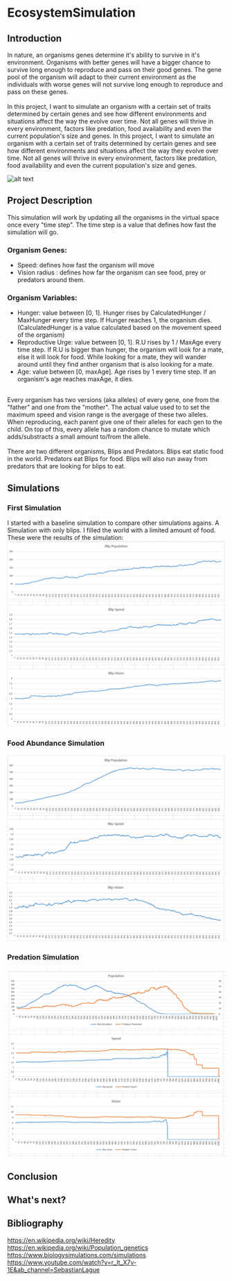 # EcosystemSimulation

## Introduction

In nature, an organisms genes determine it's ability to survive in it's environment. Organisms with better genes will have a bigger chance to survive long enough to reproduce and pass on their good genes. The gene pool of the organism will adapt to their current environment as the individuals with worse genes will not survive long enough to reproduce and pass on these genes.<br/>
<br/>
In this project, I want to simulate an organism with a certain set of traits determined by certain genes and see how different environments and situations affect the way the evolve over time. Not all genes will thrive in every environment, factors like predation, food availability and even the current population's size and genes.
In this project, I want to simulate an organism with a certain set of traits determined by certain genes and see how different environments and situations affect the way they evolve over time. Not all genes will thrive in every environment, factors like predation, food availability and even the current population's size and genes.<br/>

![alt text](/ReadmeImages/Sim.gif)

## Project Description
This simulation will work by updating all the organisms in the virtual space once every "time step". The time step is a value that defines how fast the simulation will go. 

### Organism Genes:
- Speed: defines how fast the organism will move
- Vision radius : defines how far the organism can see food, prey or predators around them.
### Organism Variables:
- Hunger: value between [0, 1]. Hunger rises by CalculatedHunger / MaxHunger every time step. If Hunger reaches 1, the organism dies. (CalculatedHunger is a value calculated based on the movement speed of the organism)
- Reproductive Urge: value between [0, 1]. R.U rises by 1 / MaxAge every time step. If R.U is bigger than hunger, the organism will look for a mate, else it will look for food. While looking for a mate, they will wander around until they find anther organism that is also looking for a mate.
- Age: value between [0, maxAge]. Age rises by 1 every time step. If an organism's age reaches maxAge, it dies.
<br/>
Every organism has two versions (aka alleles) of every gene, one from the "father" and one from the "mother". The actual value used to to set the maximum speed and vision range is the avergage of these two alleles. When reproducing, each parent give one of their alleles for each gen to the child. On top of this, every allele has a random chance to mutate which adds/substracts a small amount to/from the allele.
<br/>
<br/>
There are two different organisms, Blips and Predators. Blips eat static food in the world. Predators eat Blips for food. Blips will also run away from predators that are looking for blips to eat.

## Simulations
### First Simulation
I started with a baseline simulation to compare other simulations agains. A Simulation with only blips. I filled the world with a limited amount of food. These were the results of the simulation: <br/>
![alt text](/ReadmeImages/FirstSimulation.png)

### Food Abundance Simulation
![alt text](/ReadmeImages/FoodAbundance.png)


### Predation Simulation
![alt text](/ReadmeImages/PredationSimulation.png)

## Conclusion

## What's next?

## Bibliography
https://en.wikipedia.org/wiki/Heredity \
https://en.wikipedia.org/wiki/Population_genetics \
https://www.biologysimulations.com/simulations \
https://www.youtube.com/watch?v=r_It_X7v-1E&ab_channel=SebastianLague 
